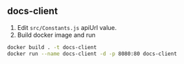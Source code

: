 ## docs-client
1. Edit `src/Constants.js` apiUrl value.
2. Build docker image and run
```bash
docker build . -t docs-client
docker run --name docs-client -d -p 8080:80 docs-client
```
